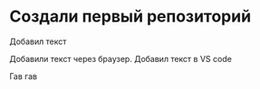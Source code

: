 # Создали первый репозиторий

Добавил текст

Добавили текст через браузер. Добавил текст в VS code

Гав гав
